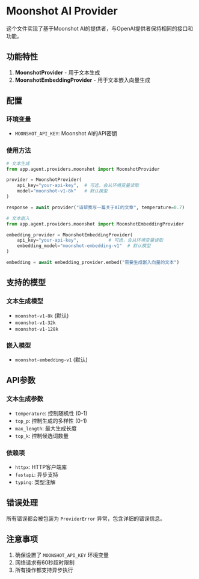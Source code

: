 # Moonshot AI Provider

这个文件实现了基于Moonshot AI的提供者，与OpenAI提供者保持相同的接口和功能。

## 功能特性

1. **MoonshotProvider** - 用于文本生成
2. **MoonshotEmbeddingProvider** - 用于文本嵌入向量生成

## 配置

### 环境变量
- `MOONSHOT_API_KEY`: Moonshot AI的API密钥

### 使用方法

```python
# 文本生成
from app.agent.providers.moonshot import MoonshotProvider

provider = MoonshotProvider(
    api_key="your-api-key",  # 可选，会从环境变量读取
    model="moonshot-v1-8k"   # 默认模型
)

response = await provider("请帮我写一篇关于AI的文章", temperature=0.7)

# 文本嵌入
from app.agent.providers.moonshot import MoonshotEmbeddingProvider

embedding_provider = MoonshotEmbeddingProvider(
    api_key="your-api-key",           # 可选，会从环境变量读取
    embedding_model="moonshot-embedding-v1"  # 默认模型
)

embedding = await embedding_provider.embed("需要生成嵌入向量的文本")
```

## 支持的模型

### 文本生成模型
- `moonshot-v1-8k` (默认)
- `moonshot-v1-32k`
- `moonshot-v1-128k`

### 嵌入模型
- `moonshot-embedding-v1` (默认)

## API参数

### 文本生成参数
- `temperature`: 控制随机性 (0-1)
- `top_p`: 控制生成的多样性 (0-1)
- `max_length`: 最大生成长度
- `top_k`: 控制候选词数量

### 依赖项
- `httpx`: HTTP客户端库
- `fastapi`: 异步支持
- `typing`: 类型注解

## 错误处理

所有错误都会被包装为 `ProviderError` 异常，包含详细的错误信息。

## 注意事项

1. 确保设置了 `MOONSHOT_API_KEY` 环境变量
2. 网络请求有60秒超时限制
3. 所有操作都支持异步执行

